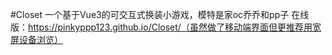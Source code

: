 #Closet
一个基于Vue3的可交互式换装小游戏，模特是家oc乔乔和pp子
在线版：https://pinkyppp123.github.io/Closet/（虽然做了移动端界面但更推荐用宽屏设备浏览）
